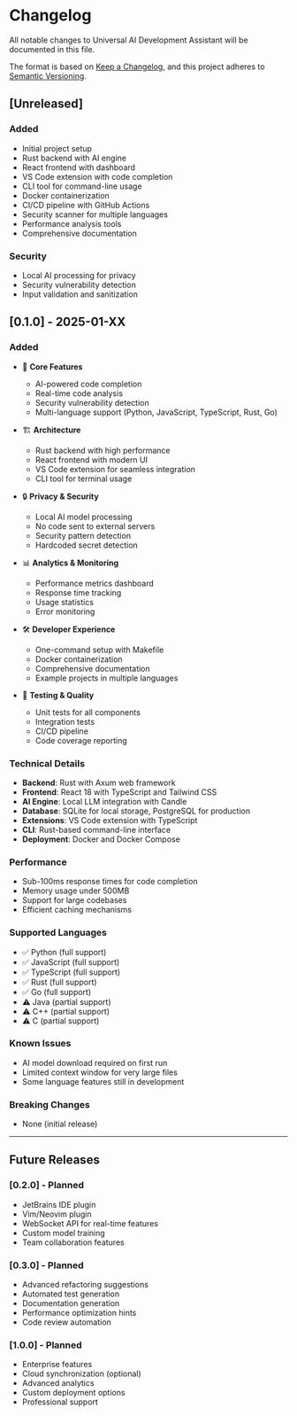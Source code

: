 # Changelog

All notable changes to Universal AI Development Assistant will be documented in this file.

The format is based on [Keep a Changelog](https://keepachangelog.com/en/1.0.0/),
and this project adheres to [Semantic Versioning](https://semver.org/spec/v2.0.0.html).

## [Unreleased]

### Added
- Initial project setup
- Rust backend with AI engine
- React frontend with dashboard
- VS Code extension with code completion
- CLI tool for command-line usage
- Docker containerization
- CI/CD pipeline with GitHub Actions
- Security scanner for multiple languages
- Performance analysis tools
- Comprehensive documentation

### Security
- Local AI processing for privacy
- Security vulnerability detection
- Input validation and sanitization

## [0.1.0] - 2025-01-XX

### Added
- 🚀 **Core Features**
  - AI-powered code completion
  - Real-time code analysis
  - Security vulnerability detection
  - Multi-language support (Python, JavaScript, TypeScript, Rust, Go)
  
- 🏗️ **Architecture**
  - Rust backend with high performance
  - React frontend with modern UI
  - VS Code extension for seamless integration
  - CLI tool for terminal usage
  
- 🔒 **Privacy & Security**
  - Local AI model processing
  - No code sent to external servers
  - Security pattern detection
  - Hardcoded secret detection
  
- 📊 **Analytics & Monitoring**
  - Performance metrics dashboard
  - Response time tracking
  - Usage statistics
  - Error monitoring
  
- 🛠️ **Developer Experience**
  - One-command setup with Makefile
  - Docker containerization
  - Comprehensive documentation
  - Example projects in multiple languages
  
- 🧪 **Testing & Quality**
  - Unit tests for all components
  - Integration tests
  - CI/CD pipeline
  - Code coverage reporting

### Technical Details
- **Backend**: Rust with Axum web framework
- **Frontend**: React 18 with TypeScript and Tailwind CSS
- **AI Engine**: Local LLM integration with Candle
- **Database**: SQLite for local storage, PostgreSQL for production
- **Extensions**: VS Code extension with TypeScript
- **CLI**: Rust-based command-line interface
- **Deployment**: Docker and Docker Compose

### Performance
- Sub-100ms response times for code completion
- Memory usage under 500MB
- Support for large codebases
- Efficient caching mechanisms

### Supported Languages
- ✅ Python (full support)
- ✅ JavaScript (full support)  
- ✅ TypeScript (full support)
- ✅ Rust (full support)
- ✅ Go (full support)
- ⚠️ Java (partial support)
- ⚠️ C++ (partial support)
- ⚠️ C (partial support)

### Known Issues
- AI model download required on first run
- Limited context window for very large files
- Some language features still in development

### Breaking Changes
- None (initial release)

---

## Future Releases

### [0.2.0] - Planned
- JetBrains IDE plugin
- Vim/Neovim plugin
- WebSocket API for real-time features
- Custom model training
- Team collaboration features

### [0.3.0] - Planned
- Advanced refactoring suggestions
- Automated test generation
- Documentation generation
- Performance optimization hints
- Code review automation

### [1.0.0] - Planned
- Enterprise features
- Cloud synchronization (optional)
- Advanced analytics
- Custom deployment options
- Professional support